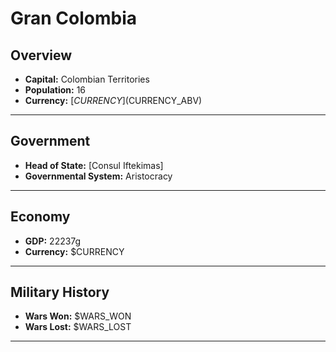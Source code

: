 # Gran Colombia

## Overview

- **Capital:** Colombian Territories
- **Population:** 16
- **Currency:** [$CURRENCY] ($CURRENCY_ABV)

---

## Government

- **Head of State:** [Consul Iftekimas]
- **Governmental System:** Aristocracy

---

## Economy

- **GDP:** 22237g
- **Currency:** $CURRENCY

---

## Military History

- **Wars Won:** $WARS_WON
- **Wars Lost:** $WARS_LOST

---

